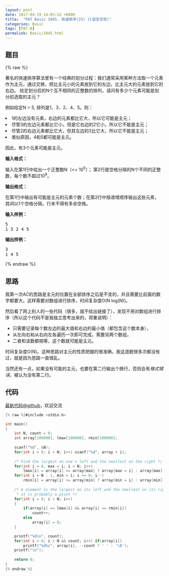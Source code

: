 ```yaml
---
layout: post
date: 2017-04-19 14:03:52 +0800
title:  "PAT Basic 1045. 快速排序(25) (C语言实现)"
categories: Basic
tags: [PAT-B]
permalink: Basic/1045.html
---
```


## 题目

{% raw %}<div id="problemContent">
<p>
著名的快速排序算法里有一个经典的划分过程：我们通常采用某种方法取一个元素作为主元，通过交换，把比主元小的元素放到它的左边，比主元大的元素放到它的右边。
给定划分后的N个互不相同的正整数的排列，请问有多少个元素可能是划分前选取的主元？</p>
<p>例如给定N = 5, 排列是1、3、2、4、5。则：</p>
<p>
<li>1的左边没有元素，右边的元素都比它大，所以它可能是主元；<br/>
<li>尽管3的左边元素都比它小，但是它右边的2它小，所以它不能是主元；<br/>
<li>尽管2的右边元素都比它大，但其左边的3比它大，所以它不能是主元；<br/>
<li>类似原因，4和5都可能是主元。</li></li></li></li></p>
<p>因此，有3个元素可能是主元。
</p>
<p><b>
输入格式：
</b></p>
<p>
输入在第1行中给出一个正整数N（&lt;= 10<sup>5</sup>）；
第2行是空格分隔的N个不同的正整数，每个数不超过10<sup>9</sup>。
</p>
<p><b>
输出格式：
</b></p>
<p>在第1行中输出有可能是主元的元素个数；在第2行中按递增顺序输出这些元素，其间以1个空格分隔，行末不得有多余空格。
</p>
<b>输入样例：</b><pre>
5
1 3 2 4 5
</pre>
<b>输出样例：</b><pre>
3
1 4 5
</pre>
</div>{% endraw %}

## 思路

我第一次AC的思路是主元的位置在全部排序之后是不变的，并且需要比前面的数字都要大。这样需要对数组进行排序，时间复杂度O(N log(N))。

然后看了网上别人的一些代码（很多，就不给出链接了），发现不用对数组进行排序（所以这个代码不是我独立思考出来的，郑重说明）：

- 只需要记录每个数左边的最大值和右边的最小值（都包含这个数本身），
 - 从左向右和从右向左各遍历一次即可完成，需要另两个数组，
- 二者和该数都相等，这个数就可能是主元。

时间复杂度O(N)。这种思路对主元的性质把握的很准确，我这道题很多次都没有过，就是因为思路一直很乱。

当然还有一点，如果没有可能的主元，也要在第二行输出个换行，否则会有*格式错误*，被认为没有第二行。

## 代码

[最新代码@github](https://github.com/OliverLew/PAT/blob/master/PATBasic/1045.c)，欢迎交流
```c
{% raw %}#include <stdio.h>

int main()
{
    int N, count = 0;
    int array[100000], lmax[100000], rmin[100000];
    
    scanf("%d", &N);
    for(int i = 0; i < N; i++) scanf("%d", array + i);
    
    /* Find the largest on one's left and the smallest on the right */
    for(int i = 0, max = i; i < N; i++)
        lmax[i] = array[i] >= array[max] ? array[max = i] : array[max];
    for(int i = N - 1, min = i; i >= 0; i--)
        rmin[i] = array[i] <= array[min] ? array[min = i] : array[min];
    
    /* A element is the largest on its left and the smallest on its right, 
     * it is probably a pivot */
    for(int i = 0; i < N; i++)
    {
        if(array[i] == lmax[i] && array[i] == rmin[i])
            count++;
        else
            array[i] = 0;
    }

    printf("%d\n", count);
    for(int i = 0; i < N && count; i++) if(array[i])
        printf("%d%c", array[i], --count ? ' ' : '\0');
    printf("\n");
    
    return 0;
}
{% endraw %}
```